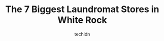 ---
layout: ampstory
image: https://i0.wp.com/www.auto.or.id/wp-content/uploads/2023/06/mr-bs-laundromat-0-white-rock-1686327033.jpeg?resize=640,853
author: techidn
featured: false
description: White Rock, British Columbia, Canada is a haven for Laundromat enthusiasts, boasting an impressive array of 7 top-notch establishments. Whether youre a seasoned connoisseur or simply curiou
title: The 7 Biggest Laundromat Stores in White Rock
cover:
   title: The 7 Biggest Laundromat Stores in White Rock
   subtitle: AUTO.OR.ID
   background: https://www.auto.or.id/wp-content/uploads/2023/06/mr-bs-laundromat-0-white-rock-1686327033.jpeg

pages: 
 - layout: thirds
   top: <h1>#1 Golds Laundry</h1>
   bottom: "<p>AWARE ALERT - All My clothes were stolen from the dryer today, please be careful with your clothes. There was no help provided to us from the management. Owner didnt ha</p>"
   background: https://www.auto.or.id/wp-content/uploads/2023/06/mr-bs-laundromat-1-white-rock-1686327037.jpeg
   backgroundblur: true
 - layout: thirds
   top: <h1>#2 Cedar Hills Coin Laundry</h1>
   bottom: "<p>12830 96 Ave, Surrey, BC V3V 6A8, Canada</p>"
   background: https://www.auto.or.id/wp-content/uploads/2023/06/mr-bs-laundromat-2-white-rock-1686327038.jpeg
   cta:
      link: https://www.auto.or.id/the-7-biggest-laundromat-stores-in-white-rock/
      text: The 7 Biggest Laundromat Stores in White Rock
 - layout: thirds
   top: <h1>#3 Mr. Bs Laundromat</h1>
   bottom: "<p>19188 72 Ave #108, Surrey, BC V4N 1M9, Canada</p>"
   background: https://images.unsplash.com/photo-1653047257661-fbf6d8f1129c?ixlib=rb-4.0.3&ixid=MnwxMjA3fDB8MHxwaG90by1wYWdlfHx8fGVufDB8fHx8&auto=format&fit=crop&w=640&h=853&q=80
   cta:
      link: https://www.auto.or.id/the-7-biggest-laundromat-stores-in-white-rock/
      text: The 7 Biggest Laundromat Stores in White Rock
 - layout: thirds
   top: <h1>#4 The Washhouse</h1>
   bottom: "<p>715 3rd St, Blaine, WA 98230, United States</p>"
   background: https://images.unsplash.com/photo-1602343231320-87c11b1adcda?ixlib=rb-4.0.3&ixid=MnwxMjA3fDB8MHxwaG90by1wYWdlfHx8fGVufDB8fHx8&auto=format&fit=crop&w=640&h=853&q=80
   cta:
      link: https://www.auto.or.id/the-7-biggest-laundromat-stores-in-white-rock/
      text: The 7 Biggest Laundromat Stores in White Rock
 - layout: thirds
   top: <h1>#5 Time II Dryclean & Tailor Shop</h1>
   bottom: "<p>1492 Johnston Rd, White Rock, BC V4B 3Z5, Canada</p>"
   background: https://images.unsplash.com/photo-1627404958332-cd698bcce36c?ixlib=rb-4.0.3&ixid=MnwxMjA3fDB8MHxwaG90by1wYWdlfHx8fGVufDB8fHx8&auto=format&fit=crop&w=640&h=853&q=80
   cta:
      link: https://www.auto.or.id/the-7-biggest-laundromat-stores-in-white-rock/
      text: The 7 Biggest Laundromat Stores in White Rock
 - layout: thirds
   top: <h1>#6 Amins Fine Drycleaning</h1>
   bottom: "<p>15248 Russell Ave, White Rock, BC V4B 2P6, Canada</p>"
   background: https://images.unsplash.com/photo-1600978257452-c6c0bc8660d4?ixlib=rb-4.0.3&ixid=MnwxMjA3fDB8MHxwaG90by1wYWdlfHx8fGVufDB8fHx8&auto=format&fit=crop&w=640&h=853&q=80
   cta:
      link: https://www.auto.or.id/the-7-biggest-laundromat-stores-in-white-rock/
      text: The 7 Biggest Laundromat Stores in White Rock

 - layout: thirds
   middle: Continue reading...
   background: https://images.unsplash.com/photo-1611088135647-aa5eb1b5f390?ixlib=rb-4.0.3&ixid=MnwxMjA3fDB8MHxwaG90by1wYWdlfHx8fGVufDB8fHx8&auto=format&fit=crop&w=640&h=853&q=80
   cta:
      link: https://www.auto.or.id/the-7-biggest-laundromat-stores-in-white-rock/
      text: The 7 Biggest Laundromat Stores in White Rock

---